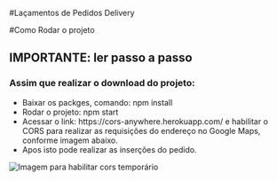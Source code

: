 #Laçamentos de Pedidos Delivery

#Como Rodar o projeto

<h2>IMPORTANTE: ler passo a passo</h2>
<h3>Assim que realizar o download do projeto:</h3>
<ul>
    <li>Baixar os packges, comando: npm install</li>
    <li>Rodar o projeto: npm start</li>
    <li>Acessar o link: https://cors-anywhere.herokuapp.com/ e habilitar o CORS para realizar as requisições do endereço no Google Maps, conforme imagem abaixo.</li>
    <li>Apos isto pode realizar as inserções do pedido.</li>
</ul>
<img src="https://postimg.cc/Sng37n9C](https://i.postimg.cc/pdvvv8XG/Imagem-do-Whats-App-de-2024-07-08-s-11-04-25-dcec2785.jpg" alt="Imagem para habilitar cors temporário">

